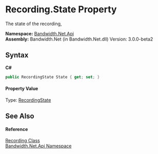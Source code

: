 ﻿# Recording.State Property 
 

The state of the recording,

**Namespace:**&nbsp;<a href ="N_Bandwidth_Net_Api.md">Bandwidth.Net.Api</a><br />**Assembly:**&nbsp;Bandwidth.Net (in Bandwidth.Net.dll) Version: 3.0.0-beta2

## Syntax

**C#**<br />
``` C#
public RecordingState State { get; set; }
```


#### Property Value
Type: <a href ="T_Bandwidth_Net_Api_RecordingState.md">RecordingState</a>

## See Also


#### Reference
<a href ="T_Bandwidth_Net_Api_Recording.md">Recording Class</a><br /><a href ="N_Bandwidth_Net_Api.md">Bandwidth.Net.Api Namespace</a><br />